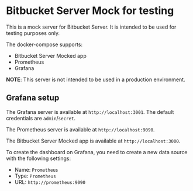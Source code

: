 # Bitbucket Server Mock for testing

This is a mock server for Bitbucket Server. It is intended to be used for testing purposes only.

The docker-compose supports:

- Bitbucket Server Mocked app
- Prometheus
- Grafana

**NOTE**: This server is not intended to be used in a production environment.

## Grafana setup

The Grafana server is available at `http://localhost:3001`. The default credentials are `admin`/`secret`.

The Prometheus server is available at `http://localhost:9090`.

The Bitbucket Server Mocked app is available at `http://localhost:3000`.

To create the dashboard on Grafana, you need to create a new data source with the following settings:

- Name: `Prometheus`
- Type: `Prometheus`
- URL: `http://prometheus:9090`
